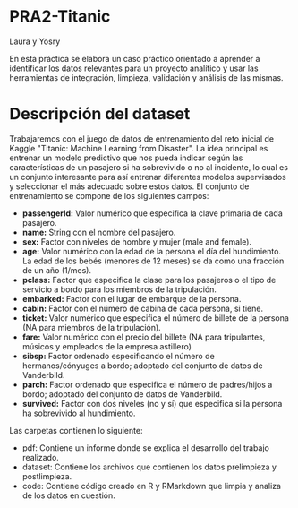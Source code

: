 # PRA2-Titanic

Laura y Yosry

En esta práctica se elabora un caso práctico orientado a aprender a identificar los datos relevantes para un proyecto analítico y usar las herramientas de integración, limpieza, validación y análisis de las mismas.

# Descripción del dataset

Trabajaremos con el juego de datos de entrenamiento del reto inicial de Kaggle "Titanic: Machine Learning from Disaster". La idea principal es entrenar un modelo predictivo que nos pueda indicar según las características de un pasajero si ha sobrevivido o no al incidente, lo cual es un conjunto interesante para así entrenar diferentes modelos supervisados y seleccionar el más adecuado sobre estos datos.
El conjunto de entrenamiento se compone de los siguientes campos:

 * **passengerId:** Valor numérico que especifica la clave primaria de cada pasajero.
 * **name:** String con el nombre del pasajero.
 * **sex:** Factor con niveles de hombre y mujer (male and female).
 * **age:** Valor numérico con la edad de la persona el día del hundimiento. La edad de los bebés (menores de 12 meses) se da como una fracción de un año (1/mes).
 * **pclass:** Factor que especifica la clase para los pasajeros o el tipo de servicio a bordo para los miembros de la tripulación.
 * **embarked:** Factor con el lugar de embarque de la persona.
 * **cabin:** Factor con el número de cabina de cada persona, si tiene.
 * **ticket:** Valor numérico que especifica el número de billete de la persona (NA para miembros de la tripulación).
 * **fare:** Valor numérico con el precio del billete (NA para tripulantes, músicos y empleados de la empresa astillero)
 * **sibsp:** Factor ordenado especificando el número de hermanos/cónyuges a bordo; adoptado del conjunto de datos de Vanderbild.
 * **parch:** Factor ordenado que especifica el número de padres/hijos a bordo; adoptado del conjunto de datos de Vanderbild.
 * **survived:** Factor con dos niveles (no y sí) que especifica si la persona ha sobrevivido al hundimiento.

Las carpetas contienen lo siguiente:

 * pdf: Contiene un informe donde se explica el desarrollo del trabajo realizado.
 * dataset: Contiene los archivos que contienen los datos prelimpieza y postlimpieza.
 * code: Contiene código creado en R y RMarkdown que limpia y analiza de los datos en cuestión.

